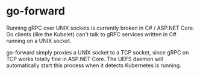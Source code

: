 # go-forward

Running gRPC over UNIX sockets is currently broken in C# / ASP.NET Core. Go clients (like the Kubelet) can't talk to gRPC services written in C# running on a UNIX socket.

go-forward simply proxies a UNIX socket to a TCP socket, since gRPC on TCP works totally fine in ASP.NET Core. The UEFS daemon will automatically start this process when it detects Kubernetes is running.